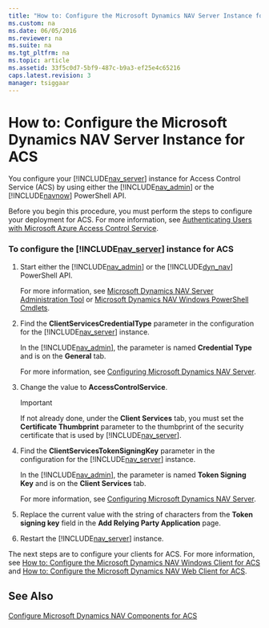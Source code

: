 ```yaml
---
title: "How to: Configure the Microsoft Dynamics NAV Server Instance for ACS"
ms.custom: na
ms.date: 06/05/2016
ms.reviewer: na
ms.suite: na
ms.tgt_pltfrm: na
ms.topic: article
ms.assetid: 33f5c0d7-5bf9-487c-b9a3-ef25e4c65216
caps.latest.revision: 3
manager: tsiggaar
---
```

# How to: Configure the Microsoft Dynamics NAV Server Instance for ACS
You configure your [!INCLUDE[nav_server](includes/nav_server_md.md)] instance for Access Control Service \(ACS\) by using either the [!INCLUDE[nav_admin](includes/nav_admin_md.md)] or the [!INCLUDE[navnow](includes/navnow_md.md)] PowerShell API.  
  
 Before you begin this procedure, you must perform the steps to configure your deployment for ACS. For more information, see [Authenticating Users with Microsoft Azure Access Control Service](Authenticating-Users-with-Microsoft-Azure-Access-Control-Service.md).  
  
### To configure the [!INCLUDE[nav_server](includes/nav_server_md.md)] instance for ACS  
  
1.  Start either the [!INCLUDE[nav_admin](includes/nav_admin_md.md)] or the [!INCLUDE[dyn_nav](includes/dyn_nav_md.md)] PowerShell API.  
  
     For more information, see [Microsoft Dynamics NAV Server Administration Tool](Microsoft-Dynamics-NAV-Server-Administration-Tool.md) or [Microsoft Dynamics NAV Windows PowerShell Cmdlets](Microsoft-Dynamics-NAV-Windows-PowerShell-Cmdlets.md).  
  
2.  Find the **ClientServicesCredentialType** parameter in the configuration for the [!INCLUDE[nav_server](includes/nav_server_md.md)] instance.  
  
     In the [!INCLUDE[nav_admin](includes/nav_admin_md.md)], the parameter is named **Credential Type** and is on the **General** tab.  
  
     For more information, see [Configuring Microsoft Dynamics NAV Server](Configuring-Microsoft-Dynamics-NAV-Server.md).  
  
3.  Change the value to **AccessControlService**.  
  
    > [!IMPORTANT]  
    >  If not already done, under the **Client Services** tab, you must set the **Certificate Thumbprint** parameter to the thumbprint of the security certificate that is used by [!INCLUDE[nav_server](includes/nav_server_md.md)].  
  
4.  Find the **ClientServicesTokenSigningKey** parameter in the configuration for the [!INCLUDE[nav_server](includes/nav_server_md.md)] instance.  
  
     In the [!INCLUDE[nav_admin](includes/nav_admin_md.md)], the parameter is named **Token Signing Key** and is on the **Client Services** tab.  
  
     For more information, see [Configuring Microsoft Dynamics NAV Server](Configuring-Microsoft-Dynamics-NAV-Server.md).  
  
5.  Replace the current value with the string of characters from the **Token signing key** field in the **Add Relying Party Application** page.  
  
6.  Restart the [!INCLUDE[nav_server](includes/nav_server_md.md)] instance.  
  
 The next steps are to configure your clients for ACS. For more information, see [How to: Configure the Microsoft Dynamics NAV Windows Client for ACS](../Topic/How%20to:%20Configure%20the%20Microsoft%20Dynamics%20NAV%20Windows%20Client%20for%20ACS.md) and [How to: Configure the Microsoft Dynamics NAV Web Client for ACS](../Topic/How%20to:%20Configure%20the%20Microsoft%20Dynamics%20NAV%20Web%20Client%20for%20ACS.md).  
  
## See Also  
 [Configure Microsoft Dynamics NAV Components for ACS](Configure-Microsoft-Dynamics-NAV-Components-for-ACS.md)
